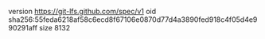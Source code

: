 version https://git-lfs.github.com/spec/v1
oid sha256:55feda6218af58c6ecd8f67106e0870d77d4a3890fed918c4f05d4e990291aff
size 8132
